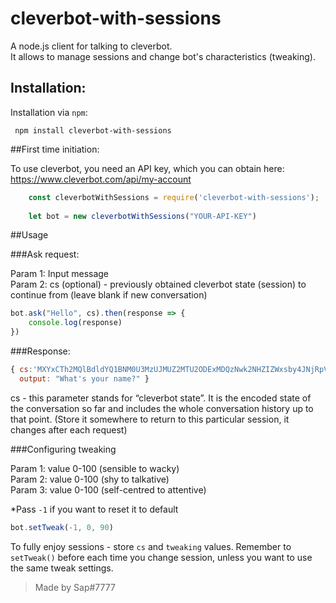 # cleverbot-with-sessions

A node.js client for talking to cleverbot.  
It allows to manage sessions and change bot's characteristics (tweaking).

## Installation:

Installation via `npm`:

     npm install cleverbot-with-sessions

##First time initiation:

To use cleverbot, you need an API key, which you can obtain here: https://www.cleverbot.com/api/my-account

```javascript
    const cleverbotWithSessions = require('cleverbot-with-sessions');
    
    let bot = new cleverbotWithSessions("YOUR-API-KEY")
```

##Usage

###Ask request:

Param 1: Input message   
Param 2: cs (optional) - previously obtained cleverbot state (session) to continue from (leave blank if new conversation)

```javascript
bot.ask("Hello", cs).then(response => {
    console.log(response)
})
```
###Response:

```javascript
{ cs:'MXYxCTh2MQlBdldYQ1BNM0U3MzUJMUZ2MTU2ODExMDQzNwk2NHZIZWxsby4JNjRpV2hhdCdzIHlvdXIgbmFtZT8J',
  output: "What's your name?" }
```

cs - this parameter stands for “cleverbot state”. It is the encoded state of the conversation so far and includes the whole conversation history up to that point. (Store it somewhere to return to this particular session, it changes after each request)


###Configuring tweaking

Param 1: value 0-100 (sensible to wacky)  
Param 2: value 0-100 (shy to talkative)  
Param 3:  value 0-100 (self-centred to attentive)  

*Pass `-1` if you want to reset it to default

```javascript
bot.setTweak(-1, 0, 90)
```

To fully enjoy sessions - store `cs` and `tweaking` values.
Remember to `setTweak()` before each time you change session, unless you want to use the same tweak settings.

>Made by Sap#7777